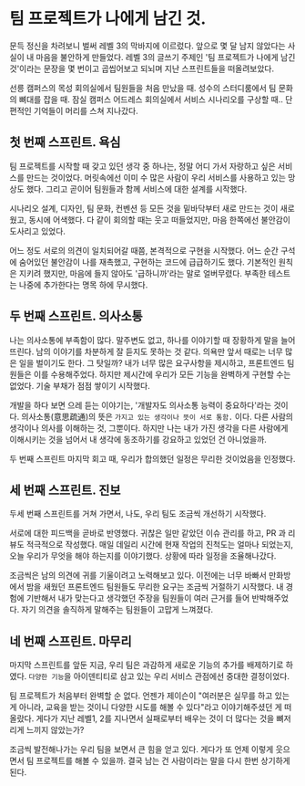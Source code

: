 # 팀 프로젝트가 나에게 남긴 것.

문득 정신을 차려보니 벌써 레벨 3의 막바지에 이르렀다. 앞으로 몇 달 남지 않았다는 사실이 내 마음을 불안하게 만들었다. 레벨 3의 글쓰기 주제인 '팀 프로젝트가 나에게 남긴 것'이라는 문장을 몇 번이고 곱씹어보고 되뇌며 지난 스프린트들을 떠올려보았다. 

선릉 캠퍼스의 목성 회의실에서 팀원들을 처음 만났을 때. 성수의 스터디룸에서 팀 문화의 뼈대를 잡을 때. 잠실 캠퍼스 어드레스 회의실에서 서비스 시나리오를 구상할 때.. 단편적인 기억들이 머리를 스쳐 지나갔다.

## 첫 번째 스프린트. 욕심
팀 프로젝트를 시작할 때 갖고 있던 생각 중 하나는, 정말 어디 가서 자랑하고 싶은 서비스를 만드는 것이었다. 머릿속에선 이미 수 많은 사람이 우리 서비스를 사용하고 있는 망상도 했다. 그리고 곧이어 팀원들과 함께 서비스에 대한 설계를 시작했다.

시나리오 설계, 디자인, 팀 문화, 컨벤션 등 모든 것을 밑바닥부터 새로 만드는 것이 새로웠고, 동시에 어색했다. 다 같이 회의할 때는 웃고 떠들었지만, 마음 한쪽에선 불안감이 도사리고 있었다.

어느 정도 서로의 의견이 일치되어갈 때쯤, 본격적으로 구현을 시작했다. 어느 순간 구석에 숨어있던 불안감이 나를 재촉했고, 구현하는 코드에 급급하기도 했다. 기본적인 원칙은 지키려 했지만, 마음에 들지 않아도 '급하니까'라는 말로 얼버무렸다. 부족한 테스트는 나중에 추가한다는 명목 하에 무시했다. 


## 두 번째 스프린트. 의사소통
나는 의사소통에 부족함이 많다. 말주변도 없고, 하나를 이야기할 때 장황하게 말을 늘어뜨린다. 남의 이야기를 차분하게 잘 듣지도 못하는 것 같다. 의욕만 앞서 때로는 너무 많은 일을 벌이기도 한다. 그 탓일까? 내가 너무 많은 요구사항을 제시하고, 프론트엔드 팀원들은 이를 수용해주었다. 하지만 제시간에 우리가 모든 기능을 완벽하게 구현할 수는 없었다. 기술 부채가 점점 쌓이기 시작했다.

개발을 하다 보면 으레 듣는 이야기는, '개발자도 의사소통 능력이 중요하다'라는 것이다. 의사소통(意思疏通)의 뜻은 `가지고 있는 생각이나 뜻이 서로 통함.` 이다. 다른 사람의 생각이나 의사를 이해하는 것, 그뿐이다. 하지만 나는 내가 가진 생각을 다른 사람에게 이해시키는 것을 넘어서 내 생각에 동조하기를 강요하고 있었던 건 아니었을까.

두 번째 스프린트 마지막 회고 때, 우리가 합의했던 일정은 무리한 것이었음을 인정했다.

## 세 번째 스프린트. 진보

두세 번째 스프린트를 거쳐 가면서, 나도, 우리 팀도 조금씩 개선하기 시작했다. 

서로에 대한 피드백을 곧바로 반영했다. 귀찮은 일만 같았던 이슈 관리를 하고, PR 과 리뷰도 적극적으로 작성했다. 매일 데일리 시간에 현재 작업의 진척도는 얼마나 되었는지, 오늘 우리가 무엇을 해야 하는지를 이야기했다. 상황에 따라 일정을 조율해나갔다.

조금씩은 남의 의견에 귀를 기울이려고 노력해보고 있다. 이전에는 너무 바빠서 만화방에서 밤을 새웠던 프론트엔드 팀원들도 무리한 요구는 조금씩 거절하기 시작했다. 내 경험에 기반해서 내가 맞는다고 생각했던 주장을 팀원들이 여러 근거를 들어 반박해주었다. 자기 의견을 솔직하게 말해주는 팀원들이 고맙게 느껴졌다.

## 네 번째 스프린트. 마무리
마지막 스프린트를 앞둔 지금, 우리 팀은 과감하게 새로운 기능의 추가를 배제하기로 하였다. `다양한 기능`을 아이덴티티로 삼고 있는 우리 서비스 관점에선 중대한 결정이었다. 

팀 프로젝트가 처음부터 완벽할 순 없다. 언젠가 제이슨이 "여러분은 실무를 하고 있는 게 아니라, 교육을 받는 것이니 다양한 시도를 해볼 수 있다"라고 이야기해주셨던 게 떠올랐다. 게다가 지난 레벨1, 2를 지나면서 실패로부터 배우는 것이 더 많다는 것을 뼈저리게 느끼지 않았는가? 

조금씩 발전해나가는 우리 팀을 보면서 큰 힘을 얻고 있다. 게다가 또 언제 이렇게 웃으면서 팀 프로젝트를 해볼 수 있을까. 결국 남는 건 사람이라는 말을 다시 한번 상기하게 된다.
